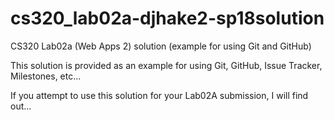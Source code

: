 # cs320_lab02a-djhake2-sp18solution
CS320 Lab02a (Web Apps 2) solution (example for using Git and GitHub)

This solution is provided as an example for using Git, GitHub, Issue Tracker, Milestones, etc...

If you attempt to use this solution for your Lab02A submission, I will find out...
